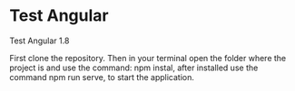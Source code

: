 # Test Angular
 Test Angular 1.8

First clone the repository. Then in your terminal open the folder where the project is and use the command: npm instal, after installed use the command npm run serve,  to start the application.
